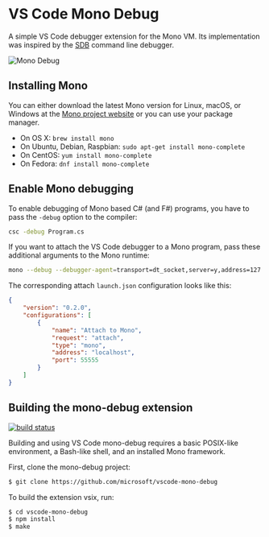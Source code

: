 # VS Code Mono Debug

A simple VS Code debugger extension for the Mono VM. Its implementation was inspired by the [SDB](https://github.com/mono/sdb) command line debugger.

![Mono Debug](https://github.com/microsoft/vscode-mono-debug/raw/master/images/mono-debug.png)

## Installing Mono

You can either download the latest Mono version for Linux, macOS, or Windows at the [Mono project website](https://www.mono-project.com/download/) or you can use your package manager.

* On OS X: `brew install mono`
* On Ubuntu, Debian, Raspbian: `sudo apt-get install mono-complete`
* On CentOS: `yum install mono-complete`
* On Fedora: `dnf install mono-complete`

## Enable Mono debugging

To enable debugging of Mono based C# (and F#) programs, you have to pass the `-debug` option to the compiler:

```bash
csc -debug Program.cs
```

If you want to attach the VS Code debugger to a Mono program, pass these additional arguments to the Mono runtime:

```bash
mono --debug --debugger-agent=transport=dt_socket,server=y,address=127.0.0.1:55555 Program.exe
```

The corresponding attach `launch.json` configuration looks like this:

```json
{
    "version": "0.2.0",
    "configurations": [
        {
            "name": "Attach to Mono",
            "request": "attach",
            "type": "mono",
            "address": "localhost",
            "port": 55555
        }
    ]
}
```

## Building the mono-debug extension

[![build status](https://github.com/microsoft/vscode-mono-debug/workflows/Extension%20CI/badge.svg)](https://github.com/microsoft/vscode-mono-debug/actions)

Building and using VS Code mono-debug requires a basic POSIX-like environment, a Bash-like
shell, and an installed Mono framework.

First, clone the mono-debug project:

```bash
$ git clone https://github.com/microsoft/vscode-mono-debug
```

To build the extension vsix, run:

```bash
$ cd vscode-mono-debug
$ npm install
$ make
```
